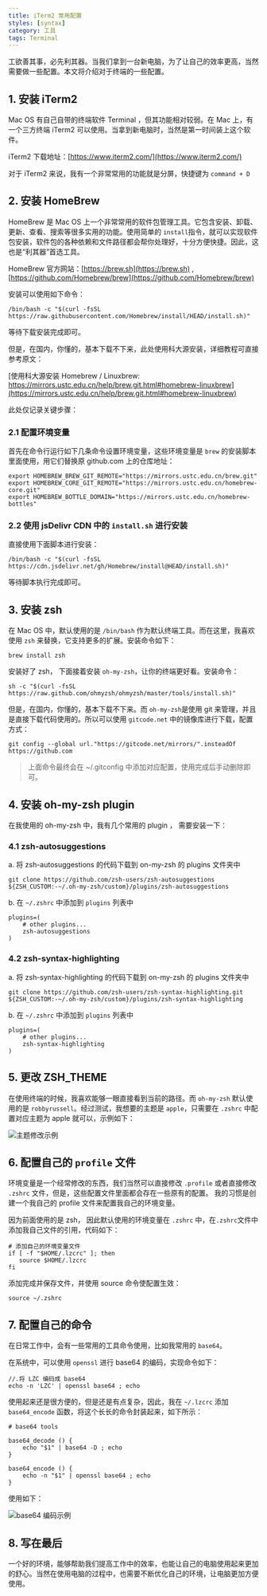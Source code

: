 ```yaml
---
title: iTerm2 常用配置
styles: [syntax]
category: 工具
tags: Terminal
---
```


工欲善其事，必先利其器。当我们拿到一台新电脑，为了让自己的效率更高，当然需要做一些配置。本文将介绍对于终端的一些配置。


## 1. 安装 iTerm2

Mac OS 有自己自带的终端软件 Terminal ，但其功能相对较弱。在 Mac 上，有一个三方终端 iTerm2 可以使用。当拿到新电脑时，当然是第一时间装上这个软件。

iTerm2 下载地址：[https://www.iterm2.com/](https://www.iterm2.com/)

对于 iTerm2 来说，我有一个非常常用的功能就是分屏，快捷键为 `command + D`



## 2. 安装 HomeBrew

HomeBrew 是 Mac OS 上一个非常常用的软件包管理工具。它包含安装、卸载、更新、查看、搜索等很多实用的功能。使用简单的 `install`指令，就可以实现软件包安装，软件包的各种依赖和文件路径都会帮你处理好，十分方便快捷。因此，这也是“利其器”首选工具。

HomeBrew 官方网站：[https://brew.sh](https://brew.sh) , [https://github.com/Homebrew/brew](https://github.com/Homebrew/brew)

安装可以使用如下命令：

```shell
/bin/bash -c "$(curl -fsSL https://raw.githubusercontent.com/Homebrew/install/HEAD/install.sh)"
```

等待下载安装完成即可。

但是，在国内，你懂的，基本下载不下来，此处使用科大源安装，详细教程可直接参考原文：

[使用科大源安装 Homebrew / Linuxbrew: https://mirrors.ustc.edu.cn/help/brew.git.html#homebrew-linuxbrew](https://mirrors.ustc.edu.cn/help/brew.git.html#homebrew-linuxbrew)

此处仅记录关键步骤：

### 2.1 配置环境变量

首先在命令行运行如下几条命令设置环境变量，这些环境变量是 `brew` 的安装脚本里面使用，用它们替换原 github.com 上的仓库地址：

```shell
export HOMEBREW_BREW_GIT_REMOTE="https://mirrors.ustc.edu.cn/brew.git"
export HOMEBREW_CORE_GIT_REMOTE="https://mirrors.ustc.edu.cn/homebrew-core.git"
export HOMEBREW_BOTTLE_DOMAIN="https://mirrors.ustc.edu.cn/homebrew-bottles"
```

### 2.2 使用  jsDelivr CDN 中的 `install.sh` 进行安装

 直接使用下面脚本进行安装：

```shell 
/bin/bash -c "$(curl -fsSL https://cdn.jsdelivr.net/gh/Homebrew/install@HEAD/install.sh)"
```

等待脚本执行完成即可。



## 3. 安装 zsh

在 Mac OS 中，默认使用的是 `/bin/bash` 作为默认终端工具。而在这里，我喜欢使用 `zsh` 来替换，它支持更多的扩展。安装命令如下： 

```shell
brew install zsh	
```

安装好了 zsh， 下面接着安装 `oh-my-zsh`，让你的终端更好看。安装命令：

```shell
sh -c "$(curl -fsSL https://raw.github.com/ohmyzsh/ohmyzsh/master/tools/install.sh)"
```

但是，在国内，你懂的，基本下载不下来。而 `oh-my-zsh`是使用 git 来管理，并且是直接下载代码使用的。所以可以使用 `gitcode.net` 中的镜像库进行下载，配置方式：

```
git config --global url."https://gitcode.net/mirrors/".insteadOf https://github.com
```

> 上面命令最终会在 ~/.gitconfig 中添加对应配置，使用完成后手动删除即可。



## 4. 安装 oh-my-zsh plugin 

在我使用的 oh-my-zsh 中，我有几个常用的 plugin ， 需要安装一下：

### 4.1 zsh-autosuggestions

a. 将 zsh-autosuggestions 的代码下载到 on-my-zsh 的 plugins 文件夹中

```shell
git clone https://github.com/zsh-users/zsh-autosuggestions ${ZSH_CUSTOM:-~/.oh-my-zsh/custom}/plugins/zsh-autosuggestions
```

b. 在 `~/.zshrc` 中添加到 `plugins` 列表中

```
plugins=( 
    # other plugins...
    zsh-autosuggestions
)
```



### 4.2 zsh-syntax-highlighting

a. 将 zsh-syntax-highlighting 的代码下载到 on-my-zsh 的 plugins 文件夹中

```shell
git clone https://github.com/zsh-users/zsh-syntax-highlighting.git ${ZSH_CUSTOM:-~/.oh-my-zsh/custom}/plugins/zsh-syntax-highlighting
```

b. 在 `~/.zshrc` 中添加到 `plugins` 列表中

```
plugins=( 
    # other plugins...
    zsh-syntax-highlighting
)
```



## 5. 更改 ZSH_THEME

在使用终端的时候，我喜欢能够一眼直接看到当前的路径。而 `oh-my-zsh` 默认使用的是 `robbyrussell`。经过测试，我想要的主题是 `apple`，只需要在 `.zshrc` 中配置对应主题为 apple 就可以，示例如下：

![主题修改示例](https://raw.githubusercontent.com/Pinned/pinned.github.io/refs/heads/awesome-picture/cdf5701da677489d8effbe2a15b8b9fb.png)



## 6. 配置自己的 `profile` 文件

环境变量是一个经常修改的东西，我们当然可以直接修改 `.profile` 或者直接修改 `.zshrc` 文件，但是，这些配置文件里面都会存在一些原有的配置。 我的习惯是创建一个我自己的 profile 文件来配置我自己的环境变量。

因为前面使用的是 zsh， 因此默认使用的环境变量在 `.zshrc` 中，在`.zshrc`文件中添加我自己文件的引用，代码如下： 

```shell
# 添加自己的环境变量文件
if [ -f "$HOME/.lzcrc" ]; then
   source $HOME/.lzcrc
fi
```

添加完成并保存文件，并使用 source 命令使配置生效：

```shell
source ~/.zshrc
```



## 7. 配置自己的命令

在日常工作中，会有一些常用的工具命令使用，比如我常用的 `base64`。

在系统中，可以使用 `openssl` 进行 base64 的编码，实现命令如下：

```shell
//.将 LZC 编码成 base64
echo -n 'LZC' | openssl base64 ; echo
```

使用起来还是很方便的，但是还是有点复杂，因此，我在 `~/.lzcrc` 添加 `base64_encode` 函数，将这个长长的命令封装起来，如下所示：

```shell
# base64 tools

base64_decode () {
	echo "$1" | base64 -D ; echo
}

base64_encode () {
	echo -n "$1" | openssl base64 ; echo
}
```

使用如下：

![base64 编码示例](https://raw.githubusercontent.com/Pinned/pinned.github.io/refs/heads/awesome-picture/7000c6905d684d48baf6de60afb5a97e.png)



## 8. 写在最后

一个好的环境，能够帮助我们提高工作中的效率，也能让自己的电脑使用起来更加的舒心。当然在使用电脑的过程中，也需要不断优化自己的环境，让电脑更加方便使用。

